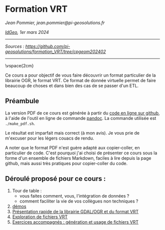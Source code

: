 # Formation VRT
_Jean Pommier, jean.pommier@pi-geosolutions.fr_

_[IdGeo](https://www.idgeo.fr/), 1er mars 2024_

---

_Sources : https://github.com/pi-geosolutions/formation_VRT/tree/cpgeom202402_

---

\vspace{2cm}

Ce cours a pour objectif de vous faire découvrir un format particulier de la librairie OGR, le format VRT. Ce format de donnée virtuelle permet de faire beaucoup de choses et dans bien des cas de se passer d'un ETL.

## Préambule

La version PDF de ce cours est générée à partir du [code en ligne sur github](https://github.com/pi-geosolutions/formation_VRT/tree/cpgeom202402), à l'aide de l'outil en ligne de commande [pandoc](https://pandoc.org/). La commande utilisée est `./make_pdf.sh`.

Le résultat est imparfait mais correct (à mon avis). Je vous prie de m'excuser pour les légers couacs de rendu.

A noter que le format PDF n'est guère adapté aux copier-coller, en particulier de code. C'est pourquoi j'ai choisi de présenter ce cours sous la forme d'un ensemble de fichiers Markdown, faciles à lire depuis la page github, mais aussi très pratiques pour copier-coller du code.

## Déroulé proposé pour ce cours :

1. Tour de table : 
    - vous faites comment, vous, l'intégration de données ?
    - comment faciliter la vie de vos collègues non techniques ?
1. [démos](demos/README.md)
1. [Présentation rapide de la librairie GDAL/OGR et du format VRT](ogr_et_vrt.md)
1. [Exploration de fichiers VRT](samples/README.md)
1. [Exercices accompagnés : génération et usage de fichiers VRT](exercices/README.md)
